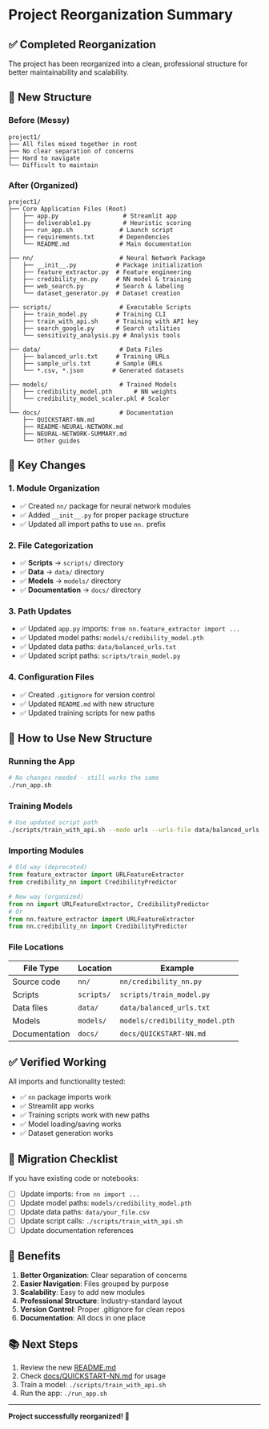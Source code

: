 # Project Reorganization Summary

## ✅ Completed Reorganization

The project has been reorganized into a clean, professional structure for better maintainability and scalability.

## 📁 New Structure

### Before (Messy)
```
project1/
├── All files mixed together in root
├── No clear separation of concerns
├── Hard to navigate
└── Difficult to maintain
```

### After (Organized)
```
project1/
├── Core Application Files (Root)
│   ├── app.py                  # Streamlit app
│   ├── deliverable1.py         # Heuristic scoring
│   ├── run_app.sh             # Launch script
│   ├── requirements.txt       # Dependencies
│   └── README.md              # Main documentation
│
├── nn/                        # Neural Network Package
│   ├── __init__.py           # Package initialization
│   ├── feature_extractor.py  # Feature engineering
│   ├── credibility_nn.py     # NN model & training
│   ├── web_search.py         # Search & labeling
│   └── dataset_generator.py  # Dataset creation
│
├── scripts/                   # Executable Scripts
│   ├── train_model.py        # Training CLI
│   ├── train_with_api.sh     # Training with API key
│   ├── search_google.py      # Search utilities
│   └── sensitivity_analysis.py # Analysis tools
│
├── data/                      # Data Files
│   ├── balanced_urls.txt     # Training URLs
│   ├── sample_urls.txt       # Sample URLs
│   └── *.csv, *.json        # Generated datasets
│
├── models/                    # Trained Models
│   ├── credibility_model.pth      # NN weights
│   └── credibility_model_scaler.pkl # Scaler
│
└── docs/                      # Documentation
    ├── QUICKSTART-NN.md
    ├── README-NEURAL-NETWORK.md
    ├── NEURAL-NETWORK-SUMMARY.md
    └── Other guides
```

## 🔧 Key Changes

### 1. Module Organization
- ✅ Created `nn/` package for neural network modules
- ✅ Added `__init__.py` for proper package structure
- ✅ Updated all import paths to use `nn.` prefix

### 2. File Categorization
- ✅ **Scripts** → `scripts/` directory
- ✅ **Data** → `data/` directory
- ✅ **Models** → `models/` directory
- ✅ **Documentation** → `docs/` directory

### 3. Path Updates
- ✅ Updated `app.py` imports: `from nn.feature_extractor import ...`
- ✅ Updated model paths: `models/credibility_model.pth`
- ✅ Updated data paths: `data/balanced_urls.txt`
- ✅ Updated script paths: `scripts/train_model.py`

### 4. Configuration Files
- ✅ Created `.gitignore` for version control
- ✅ Updated `README.md` with new structure
- ✅ Updated training scripts for new paths

## 🚀 How to Use New Structure

### Running the App
```bash
# No changes needed - still works the same
./run_app.sh
```

### Training Models
```bash
# Use updated script path
./scripts/train_with_api.sh --mode urls --urls-file data/balanced_urls.txt
```

### Importing Modules
```python
# Old way (deprecated)
from feature_extractor import URLFeatureExtractor
from credibility_nn import CredibilityPredictor

# New way (organized)
from nn import URLFeatureExtractor, CredibilityPredictor
# Or
from nn.feature_extractor import URLFeatureExtractor
from nn.credibility_nn import CredibilityPredictor
```

### File Locations

| File Type | Location | Example |
|-----------|----------|---------|
| Source code | `nn/` | `nn/credibility_nn.py` |
| Scripts | `scripts/` | `scripts/train_model.py` |
| Data files | `data/` | `data/balanced_urls.txt` |
| Models | `models/` | `models/credibility_model.pth` |
| Documentation | `docs/` | `docs/QUICKSTART-NN.md` |

## ✅ Verified Working

All imports and functionality tested:
- ✅ `nn` package imports work
- ✅ Streamlit app works
- ✅ Training scripts work with new paths
- ✅ Model loading/saving works
- ✅ Dataset generation works

## 📝 Migration Checklist

If you have existing code or notebooks:

- [ ] Update imports: `from nn import ...`
- [ ] Update model paths: `models/credibility_model.pth`
- [ ] Update data paths: `data/your_file.csv`
- [ ] Update script calls: `./scripts/train_with_api.sh`
- [ ] Update documentation references

## 🎯 Benefits

1. **Better Organization**: Clear separation of concerns
2. **Easier Navigation**: Files grouped by purpose
3. **Scalability**: Easy to add new modules
4. **Professional Structure**: Industry-standard layout
5. **Version Control**: Proper .gitignore for clean repos
6. **Documentation**: All docs in one place

## 📚 Next Steps

1. Review the new [README.md](README.md)
2. Check [docs/QUICKSTART-NN.md](docs/QUICKSTART-NN.md) for usage
3. Train a model: `./scripts/train_with_api.sh`
4. Run the app: `./run_app.sh`

---

**Project successfully reorganized! 🎉**

